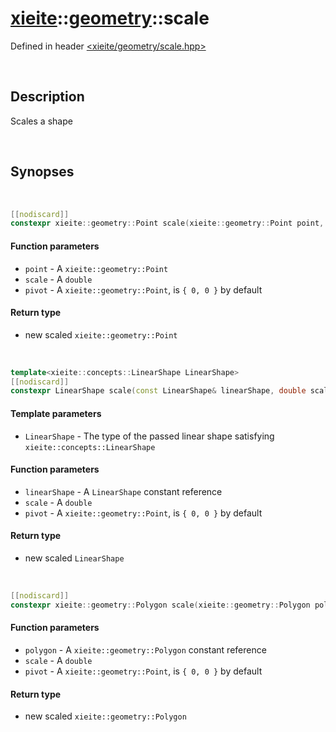 # [xieite](../xieite.md)\:\:[geometry](../geometry.md)\:\:scale
Defined in header [<xieite/geometry/scale.hpp>](../../include/xieite/geometry/scale.hpp)

&nbsp;

## Description
Scales a shape

&nbsp;

## Synopses

&nbsp;

```cpp
[[nodiscard]]
constexpr xieite::geometry::Point scale(xieite::geometry::Point point, double scale, xieite::geometry::Point pivot = xieite::geometry::Point(0, 0)) noexcept;
```
#### Function parameters
- `point` - A `xieite::geometry::Point`
- `scale` - A `double`
- `pivot` - A `xieite::geometry::Point`, is `{ 0, 0 }` by default
#### Return type
- new scaled `xieite::geometry::Point`

&nbsp;

```cpp
template<xieite::concepts::LinearShape LinearShape>
[[nodiscard]]
constexpr LinearShape scale(const LinearShape& linearShape, double scale, xieite::geometry::Point pivot = xieite::geometry::Point(0, 0)) noexcept;
```
#### Template parameters
- `LinearShape` - The type of the passed linear shape satisfying `xieite::concepts::LinearShape`
#### Function parameters
- `linearShape` - A `LinearShape` constant reference
- `scale` - A `double`
- `pivot` - A `xieite::geometry::Point`, is `{ 0, 0 }` by default
#### Return type
- new scaled `LinearShape`

&nbsp;

```cpp
[[nodiscard]]
constexpr xieite::geometry::Polygon scale(xieite::geometry::Polygon polygon, double scale, xieite::geometry::Point pivot = xieite::geometry::Point(0, 0)) noexcept;
```
#### Function parameters
- `polygon` - A `xieite::geometry::Polygon` constant reference
- `scale` - A `double`
- `pivot` - A `xieite::geometry::Point`, is `{ 0, 0 }` by default
#### Return type
- new scaled `xieite::geometry::Polygon`
